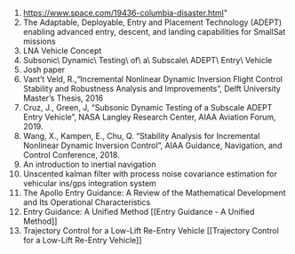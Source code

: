 1. https://www.space.com/19436-columbia-disaster.html"
2. The Adaptable, Deployable, Entry and Placement Technology (ADEPT) enabling advanced entry, descent, and landing capabilities for SmallSat missions
3. LNA Vehicle Concept
4. Subsonic\ Dynamic\ Testing\ of\ a\ Subscale\ ADEPT\ Entry\ Vehicle
5. Josh paper
6. Vant’t Veld, R.,“Incremental Nonlinear Dynamic Inversion Flight Control Stability and
Robustness Analysis and Improvements”, Delft University Master’s Thesis, 2016
7.  Cruz, J., Green, J, “Subsonic Dynamic Testing of a Subscale ADEPT Entry Vehicle”, NASA
Langley Research Center, AIAA Aviation Forum, 2019.
8. Wang, X., Kampen, E., Chu, Q. “Stability Analysis for Incremental Nonlinear Dynamic Inversion Control”, AIAA Guidance, Navigation, and Control Conference, 2018.
9.  An introduction to inertial navigation
10.  Unscented kalman filter with process noise covariance estimation for vehicular ins/gps integration system
11.  The Apollo Entry Guidance: A Review of the Mathematical Development and Its Operational Characteristics
12.  Entry Guidance: A Unified Method [[Entry Guidance - A Unified Method]]
13. Trajectory Control for a Low-Lift Re-Entry Vehicle [[Trajectory Control for a Low-Lift Re-Entry Vehicle]]